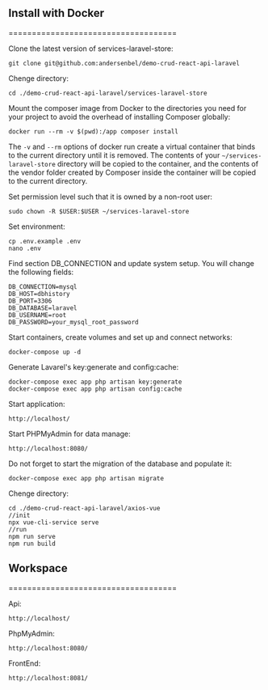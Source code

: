 ## Install with Docker
====================================

Clone the latest version of services-laravel-store:

    git clone git@github.com:andersenbel/demo-crud-react-api-laravel

Chenge directory:

    cd ./demo-crud-react-api-laravel/services-laravel-store

Mount the composer image from Docker to the directories you need for your project to avoid the overhead of installing Composer globally:

    docker run --rm -v $(pwd):/app composer install

The `-v` and `--rm` options of docker run create a virtual container that binds to the current directory until it is removed. The contents of your `~/services-laravel-store` directory will be copied to the container, and the contents of the vendor folder created by Composer inside the container will be copied to the current directory.


Set permission level such that it is owned by a non-root user:

    sudo chown -R $USER:$USER ~/services-laravel-store

Set environment:

    cp .env.example .env
    nano .env

Find section  DB_CONNECTION and update system setup. You will change the following fields:

    DB_CONNECTION=mysql
    DB_HOST=dbhistory 
    DB_PORT=3306
    DB_DATABASE=laravel
    DB_USERNAME=root
    DB_PASSWORD=your_mysql_root_password

Start containers, create volumes and set up and connect networks:

    docker-compose up -d

Generate Lavarel's key:generate and config:cache:

    docker-compose exec app php artisan key:generate
    docker-compose exec app php artisan config:cache


Start application:

    http://localhost/

Start PHPMyAdmin for data manage:

    http://localhost:8080/

Do not forget to start the migration of the database and populate it:

    docker-compose exec app php artisan migrate


Chenge directory:

    cd ./demo-crud-react-api-laravel/axios-vue
    //init
    npx vue-cli-service serve
    //run
    npm run serve
    npm run build 


## Workspace
====================================

Api:

    http://localhost/

PhpMyAdmin:

    http://localhost:8080/

FrontEnd:

    http://localhost:8081/